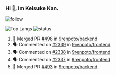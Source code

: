 ### Hi 👋, Im Keisuke Kan.

<!--
**9renpoto/9renpoto** is a ✨ _special_ ✨ repository because its `README.md` (this file) appears on your GitHub profile.

Here are some ideas to get you started:

- 🔭 I’m currently working on ...
- 🌱 I’m currently learning ...
- 👯 I’m looking to collaborate on ...
- 🤔 I’m looking for help with ...
- 💬 Ask me about ...
- 📫 How to reach me: ...
- 😄 Pronouns: ...
- ⚡ Fun fact: ...
-->

![follow](https://img.shields.io/github/followers/9renpoto?label=Follow&style=social)

![Top Langs](https://github-readme-stats.vercel.app/api/top-langs/?username=9renpoto&hide=html&layout=compact)
![status](https://github-readme-stats.vercel.app/api?username=9renpoto&show_icons=true&count_private=true&hide=issues,contribs)

<!--START_SECTION:activity-->
1. 🎉 Merged PR [#498](https://github.com/9renpoto/backend/pull/498) in [9renpoto/backend](https://github.com/9renpoto/backend)
2. 🗣 Commented on [#2339](https://github.com/9renpoto/frontend/issues/2339) in [9renpoto/frontend](https://github.com/9renpoto/frontend)
3. 🗣 Commented on [#2338](https://github.com/9renpoto/frontend/issues/2338) in [9renpoto/frontend](https://github.com/9renpoto/frontend)
4. 🗣 Commented on [#2337](https://github.com/9renpoto/frontend/issues/2337) in [9renpoto/frontend](https://github.com/9renpoto/frontend)
5. 🎉 Merged PR [#493](https://github.com/9renpoto/backend/pull/493) in [9renpoto/backend](https://github.com/9renpoto/backend)
<!--END_SECTION:activity-->

